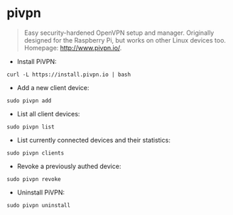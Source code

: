 # pivpn

> Easy security-hardened OpenVPN setup and manager.
> Originally designed for the Raspberry Pi, but works on other Linux devices too.
> Homepage: <http://www.pivpn.io/>.

- Install PiVPN:

`curl -L https://install.pivpn.io | bash`

- Add a new client device:

`sudo pivpn add`

- List all client devices:

`sudo pivpn list`

- List currently connected devices and their statistics:

`sudo pivpn clients`

- Revoke a previously authed device:

`sudo pivpn revoke`

- Uninstall PiVPN:

`sudo pivpn uninstall`
